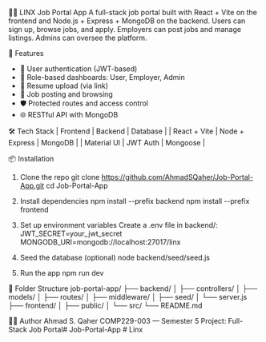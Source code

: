 🧑‍💼 LINX Job Portal App
A full-stack job portal built with React + Vite on the frontend and Node.js + Express + MongoDB on the backend. Users can sign up, browse jobs, and apply. Employers can post jobs and manage listings. Admins can oversee the platform.

🚀 Features
- 🔐 User authentication (JWT-based)
- 👤 Role-based dashboards: User, Employer, Admin
- 📄 Resume upload (via link)
- 🧭 Job posting and browsing
- 🛡️ Protected routes and access control
- 🌐 RESTful API with MongoDB

🛠️ Tech Stack
| Frontend | Backend | Database | 
| React + Vite | Node + Express | MongoDB | 
| Material UI | JWT Auth | Mongoose | 



📦 Installation
1. Clone the repo
git clone https://github.com/AhmadSQaher/Job-Portal-App.git
cd Job-Portal-App


2. Install dependencies
npm install --prefix backend
npm install --prefix frontend


3. Set up environment variables
Create a .env file in backend/:
JWT_SECRET=your_jwt_secret
MONGODB_URI=mongodb://localhost:27017/linx


4. Seed the database (optional)
node backend/seed/seed.js


5. Run the app
npm run dev



📁 Folder Structure
job-portal-app/
├── backend/
│   ├── controllers/
│   ├── models/
│   ├── routes/
│   ├── middleware/
│   ├── seed/
│   └── server.js
├── frontend/
│   ├── public/
│   └── src/
└── README.md



👨‍🏫 Author
Ahmad S. Qaher
COMP229-003 — Semester 5
Project: Full-Stack Job Portal#   J o b - P o r t a l - A p p  
 #   L i n x  
 